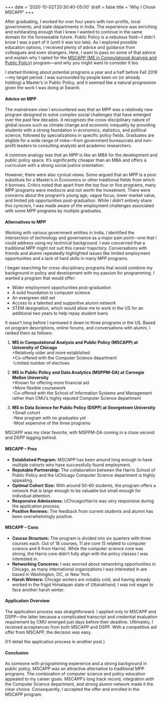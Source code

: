 +++
date =   '2020-10-02T20:30:40-05:00'
draft = false
title = 'Why I Chose MSCAPP'
+++

After graduating, I worked for over four years with non-profits, local governments, and state departments in India. The experience was enriching and exhilarating enough that I knew I wanted to continue in the same domain for the foreseeable future. Public Policy is a nebulous field—I didn’t know I was a part of it (until it was too late). As I explored possible education options, I received plenty of advice and guidance from colleagues and even strangers. Here, I want to pass on some of that advice and explain why I opted for the [MSCAPP (MS in Computational Analysis and Public Policy)](https://capp.uchicago.edu/) program—and why you might want to consider it too.

I started thinking about potential programs a year and a half before Fall 2019—my target period. I was surrounded by people keen on (or already holding) a Master’s in Public Policy, and it seemed like a natural progression given the work I was doing at Swaniti.

#### Advice on MPP

The mainstream view I encountered was that an MPP was a relatively new program designed to solve complex social challenges that have emerged over the past few decades. It recognizes the cross-disciplinary nature of global issues such as climate change and economic inequality by providing students with a strong foundation in economics, statistics, and political science, followed by specializations in specific policy fields. Graduates are eligible for a wide range of roles—from government bureaucrats and non-profit leaders to consulting analysts and academic researchers.

A common analogy was that an MPP is like an MBA for the development and public policy space. It’s significantly cheaper than an MBA and offers a curriculum with a strong social justice orientation.

However, there were also cynical views. Some argued that an MPP is a poor substitute for a Master’s in Economics or other traditional fields from which it borrows. Critics noted that apart from the top four or five programs, many MPP programs were mediocre and not worth the investment. There were concerns about the program’s young age, vague focus, lower market value, and limited job opportunities post-graduation. While I didn’t entirely share this cynicism, I was made aware of the employment challenges associated with some MPP programs by multiple graduates.

#### Alternatives to MPP

Working with various government entities in India, I identified the intersection of technology and governance as a major pain point—one that I could address using my technical background. I was concerned that a traditional MPP might not suit this career trajectory. Conversations with friends and alumni repeatedly highlighted issues like limited employment opportunities and a lack of hard skills in many MPP programs.

I began searching for cross-disciplinary programs that would combine my background in policy and development with my passion for programming. I wanted a program that would offer:

- Wider employment opportunities post-graduation
- A solid foundation in computer science
- An evergreen skill set
- Access to a talented and supportive alumni network
- STEM designation, which would allow me to work in the US for an additional two years to help repay student loans

It wasn’t long before I narrowed it down to three programs in the US. Based on program descriptions, online forums, and conversations with alumni, I ranked them as follows:

1. **MS in Computational Analysis and Public Policy (MSCAPP) at University of Chicago**  
\+Relatively older and more established  
\+Co-offered with the Computer Science department  
\-Limited number of electives

1. **MS in Public Policy and Data Analytics (MSPPM-DA) at Carnegie Mellon University**  
\+Known for offering more financial aid  
\+More flexible coursework  
\-Co-offered with the School of Information Systems and Management rather than CMU’s highly reputed Computer Science department

2. **MS in Data Science for Public Policy (DSPP) at Georgetown University**  
\+Small cohort  
\-New program with no graduates yet  
\-Most expensive of the three programs

MSCAPP was my clear favorite, with MSPPM-DA coming in a close second and DSPP lagging behind.

#### MSCAPP – Pros

- **Established Program:** MSCAPP has been around long enough to have multiple cohorts who have successfully found employment.
- **Reputable Partnership:** The collaboration between the Harris School of Public Policy and the UChicago Computer Science department is highly appealing.
- **Optimal Cohort Size:** With around 50–60 students, the program offers a network that is large enough to be valuable but small enough for individual attention.
- **Responsive Admissions:** UChicago/Harris was very responsive during the application process.
- **Positive Reviews:** The feedback from current students and alumni has been overwhelmingly positive.

#### MSCAPP – Cons

- **Course Structure:** The program is divided into six quarters with three courses each. Out of 18 courses, 11 are core (5 related to computer science and 6 from Harris). While the computer science core was strong, the Harris core didn’t fully align with the policy classes I was interested in.
- **Networking Concerns:** I was worried about networking opportunities in Chicago, as many international organizations I was interested in are based in Washington, DC, or New York.
- **Harsh Winters:** Chicago winters are notably cold, and having already worked in the frigid Himalayan state of Uttarakhand, I was not eager to face another harsh winter.

#### Application Overview

The application process was straightforward. I applied only to MSCAPP and DSPP—the latter because a complicated transcript and credential evaluation requirement by CMU emerged just days before their deadline. Ultimately, I received acceptances from both MSCAPP and DSPP. With a competitive aid offer from MSCAPP, the decision was easy.

(I’ll detail the application process in another post.)

#### Conclusion

As someone with programming experience and a strong background in public policy, MSCAPP was an attractive alternative to traditional MPP programs. The combination of computer science and policy education appealed to my career goals. MSCAPP’s long track record, integration with the Computer Science department, and strong alumni network made it the clear choice. Consequently, I accepted the offer and enrolled in the MSCAPP program.
